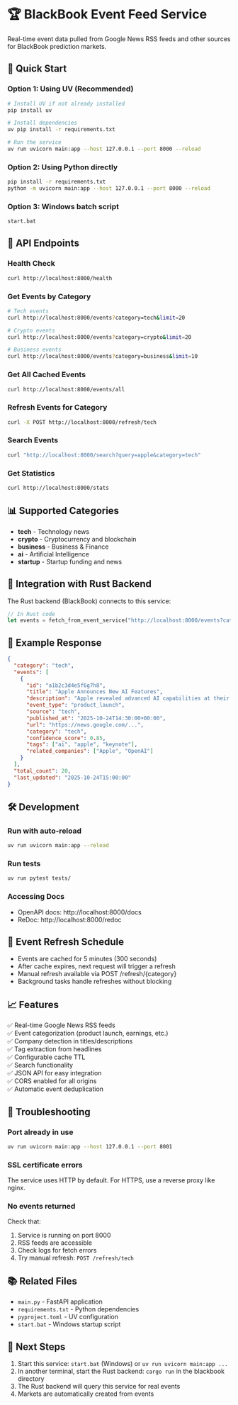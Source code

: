 # 🏆 BlackBook Event Feed Service

Real-time event data pulled from Google News RSS feeds and other sources for BlackBook prediction markets.

## 🚀 Quick Start

### Option 1: Using UV (Recommended)
```bash
# Install UV if not already installed
pip install uv

# Install dependencies
uv pip install -r requirements.txt

# Run the service
uv run uvicorn main:app --host 127.0.0.1 --port 8000 --reload
```

### Option 2: Using Python directly
```bash
pip install -r requirements.txt
python -m uvicorn main:app --host 127.0.0.1 --port 8000 --reload
```

### Option 3: Windows batch script
```bash
start.bat
```

## 📡 API Endpoints

### Health Check
```bash
curl http://localhost:8000/health
```

### Get Events by Category
```bash
# Tech events
curl http://localhost:8000/events?category=tech&limit=20

# Crypto events
curl http://localhost:8000/events?category=crypto&limit=20

# Business events
curl http://localhost:8000/events?category=business&limit=10
```

### Get All Cached Events
```bash
curl http://localhost:8000/events/all
```

### Refresh Events for Category
```bash
curl -X POST http://localhost:8000/refresh/tech
```

### Search Events
```bash
curl "http://localhost:8000/search?query=apple&category=tech"
```

### Get Statistics
```bash
curl http://localhost:8000/stats
```

## 📊 Supported Categories

- **tech** - Technology news
- **crypto** - Cryptocurrency and blockchain
- **business** - Business & Finance
- **ai** - Artificial Intelligence
- **startup** - Startup funding and news

## 🔗 Integration with Rust Backend

The Rust backend (BlackBook) connects to this service:

```rust
// In Rust code
let events = fetch_from_event_service("http://localhost:8000/events?category=tech").await;
```

## 📝 Example Response

```json
{
  "category": "tech",
  "events": [
    {
      "id": "a1b2c3d4e5f6g7h8",
      "title": "Apple Announces New AI Features",
      "description": "Apple revealed advanced AI capabilities at their keynote...",
      "event_type": "product_launch",
      "source": "tech",
      "published_at": "2025-10-24T14:30:00+00:00",
      "url": "https://news.google.com/...",
      "category": "tech",
      "confidence_score": 0.85,
      "tags": ["ai", "apple", "keynote"],
      "related_companies": ["Apple", "OpenAI"]
    }
  ],
  "total_count": 20,
  "last_updated": "2025-10-24T15:00:00"
}
```

## 🛠️ Development

### Run with auto-reload
```bash
uv run uvicorn main:app --reload
```

### Run tests
```bash
uv run pytest tests/
```

### Accessing Docs
- OpenAPI docs: http://localhost:8000/docs
- ReDoc: http://localhost:8000/redoc

## 🔄 Event Refresh Schedule

- Events are cached for 5 minutes (300 seconds)
- After cache expires, next request will trigger a refresh
- Manual refresh available via POST /refresh/{category}
- Background tasks handle refreshes without blocking

## 📈 Features

✅ Real-time Google News RSS feeds  
✅ Event categorization (product launch, earnings, etc.)  
✅ Company detection in titles/descriptions  
✅ Tag extraction from headlines  
✅ Configurable cache TTL  
✅ Search functionality  
✅ JSON API for easy integration  
✅ CORS enabled for all origins  
✅ Automatic event deduplication  

## 🐛 Troubleshooting

### Port already in use
```bash
uv run uvicorn main:app --host 127.0.0.1 --port 8001
```

### SSL certificate errors
The service uses HTTP by default. For HTTPS, use a reverse proxy like nginx.

### No events returned
Check that:
1. Service is running on port 8000
2. RSS feeds are accessible
3. Check logs for fetch errors
4. Try manual refresh: `POST /refresh/tech`

## 📚 Related Files

- `main.py` - FastAPI application
- `requirements.txt` - Python dependencies
- `pyproject.toml` - UV configuration
- `start.bat` - Windows startup script

## 🚀 Next Steps

1. Start this service: `start.bat` (Windows) or `uv run uvicorn main:app ...`
2. In another terminal, start the Rust backend: `cargo run` in the blackbook directory
3. The Rust backend will query this service for real events
4. Markets are automatically created from events
